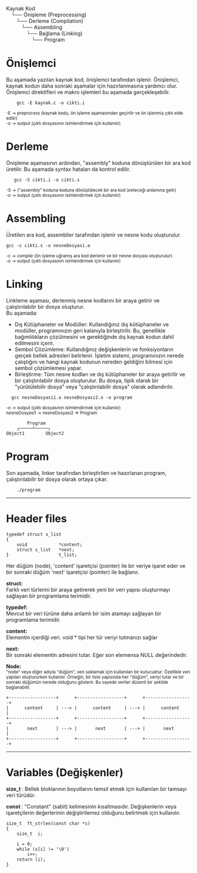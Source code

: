Kaynak Kod <br>
 └── Önişleme (Preprocessing) <br>
  └── Derleme (Compilation) <br>
   └── Assembling <br>
    └── Bağlama (Linking) <br>
     └── Program
 # Önişlemci 
Bu aşamada yazılan kaynak kod, önişlemci tarafından işlenir. Önişlemci, kaynak kodun daha sonraki aşamalar için hazırlanmasına yardımcı olur. Önişlemci direktifleri ve makro işlemleri bu aşamada gerçekleşebilir.
    
        gcc -E kaynak.c -o cikti.i
	
 <sup> -E -> preprocess (kaynak kodu, ön işleme aşamasından geçirilir ve ön işlenmiş çıktı elde edilir) </sup> <br>
 <sup> -o -> output (çıktı dosyasının isimlendirmek için kullanılır)</sup>   
# Derleme

Önişleme aşamasının ardından, "assembly" koduna dönüştürülen bir ara kod üretilir. Bu aşamada syntax hataları da kontrol edilir.
    
       gcc -S cikti.i -o cikti.s
    
 <sup> -S -> ("assembly" koduna koduna dönüştülecek bir ara kod üreteceği anlamına gelir) </sup>   
 <sup> -o -> output (çıktı dosyasının isimlendirmek için kullanılır)</sup>  
 
# Assembling 

Üretilen ara kod, assemblier tarafından işlenir ve nesne kodu oluşturulur. 

	gcc -c cikti.s -o nesneDosyasi.o

 <sup> -c -> compile (ön işleme uğramış ara kod derlenir ve bir nesne dosyası oluşturulur) </sup>   
 <sup> -o -> output (çıktı dosyasının isimlendirmek için kullanılır)</sup>  
 
# Linking
Linkleme aşaması, derlenmiş nesne kodlarını bir araya getirir ve çalıştırılabilir bir dosya oluşturur. <br>Bu aşamada:
<sup>
- Dış Kütüphaneler ve Modüller: Kullandığınız dış kütüphaneler ve modüller, programınızın geri kalanıyla birleştirilir. Bu, genellikle bağımlılıkların çözülmesini ve gerektiğinde dış kaynak kodun dahil edilmesini içerir.
- Sembol Çözümleme: Kullandığınız değişkenlerin ve fonksiyonların gerçek bellek adresleri belirlenir. İşletim sistemi, programınızın nerede çalıştığını ve hangi kaynak kodunun nereden geldiğini bilmesi için sembol çözümlemesi yapar.
- Birleştirme: Tüm nesne kodları ve dış kütüphaneler bir araya getirilir ve bir çalıştırılabilir dosya oluşturulur. Bu dosya, tipik olarak bir "yürütülebilir dosya" veya "çalıştırılabilir dosya" olarak adlandırılır.
</sup>

      gcc nesneDosyasi1.o nesneDosyasi2.o -o program
  
 <sup> -o -> output (çıktı dosyasının isimlendirmek için kullanılır)</sup>  
 <sup> nesneDosyasi1 -> nesneDosyasi2 => Program</sup>
 
            Program
        ┌─────┴─────┐
    Object1        Object2   

# Program
Son aşamada, linker tarafından birleştirilen ve hazırlanan program, çalıştırılabilir bir dosya olarak ortaya çıkar.
    
        ./program

____________________________________________________________________________________________________________________

# Header files #

    typedef struct s_list
    { 
		void			*content;
		struct s_list	*next;
    }					t_list;



Her düğüm (node), 'content' işaretçisi (pointer) ile bir veriye işaret eder ve bir sonraki düğüm 'next' işaretçisi (pointer) ile bağlanır. 

 <b> struct: </b> <br>
 Farklı veri türlerini bir araya getirerek yeni bir veri yapısı oluşturmayı sağlayan bir programlama terimidir.

 <b> typedef: </b> <br>
 Mevcut bir veri türüne daha anlamlı bir isim atamayı sağlayan bir programlama terimidir.

 <b> content: </b> <br>
 Elementin içerdiği veri. void * tipi her tür veriyi tutmanızı sağlar
 
  <b> next: </b> <br>
 Bir sonraki elementin adresini tutar. Eğer son elemensa NULL değerindedir.
 
 <b> Node: </b> <br>
 <sup>"node" veya diğer adıyla "düğüm", veri saklamak için kullanılan bir kutucuktur. Özellikle veri yapıları oluştururken  kullanılır. Örneğin, bir liste yapısında her "düğüm", veriyi tutar ve bir sonraki düğümün nerede olduğunu gösterir. Bu sayede veriler düzenli bir şekilde bağlanabilir.<sup>
 
 	+------------------+      +------------------+      +------------------+
  	|      content     | ---> |      content     | ---> |      content     |
   	+------------------+      +------------------+      +------------------+
	|       next       | ---> |       next       | ---> |       next       | 
 	+------------------+      +------------------+      +------------------+
____________________________________________________________________________________________________________________

# Variables (Değişkenler)

<b> size_t </b>: Bellek bloklarının boyutlarını temsil etmek için kullanılan bir tamsayı veri türüdür. 

<b> const </b>: "Constant" (sabit) kelimesinin kısaltmasıdır. Değişkenlerin veya işaretçilerin değerlerinin değiştirilemez olduğunu belirtmek için kullanılır.

	size_t	ft_strlen(const char *s)
	{
		size_t	i;

		i = 0;
		while (s[i] != '\0')
			i++;
		return (i);
	}
